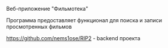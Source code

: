 Веб-приложение "Фильмотека"

Программа предоставляет функционал для поиска и записи просмотренных фильмов

https://github.com/nems1ose/RIP2 - backend проекта
